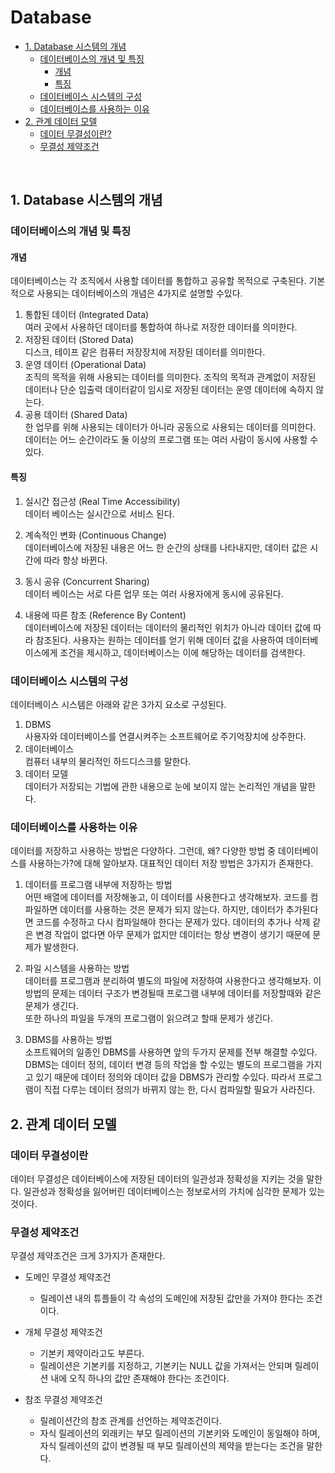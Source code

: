 # Database

  - [1. Database 시스템의 개념](#1-database-시스템의-개념)
    - [데이터베이스의 개념 및 특징](#데이터베이스의-개념-및-특징)
      - [개념](#개념)
      - [특징](#특징)
    - [데이터베이스 시스템의 구성](#데이터베이스-시스템의-구성)
    - [데이터베이스를 사용하는 이유](#데이터베이스를-사용하는-이유)
  - [2. 관계 데이터 모델](#2-관계-데이터-모델)
    - [데이터 무결성이란?](#데이터-무결성이란)
    - [무결성 제약조건](#무결성-제약조건)


</br>

## 1. Database 시스템의 개념
### 데이터베이스의 개념 및 특징
#### 개념
데이터베이스는 각 조직에서 사용할 데이터를 통합하고 공유할 목적으로 구축된다. 기본적으로 사용되는 데이터베이스의 개념은 4가지로 설명할 수있다.

1. 통합된 데이터 (Integrated Data)   
  여러 곳에서 사용하던 데이터를 통합하여 하나로 저장한 데이터를 의미한다.
2. 저장된 데이터 (Stored Data)  
  디스크, 테이프 같은 컴퓨터 저장장치에 저장된 데이터를 의미한다. 
3. 운영 데이터 (Operational Data)  
  조직의 목적을 위해 사용되는 데이터를 의미한다. 조직의 목적과 관계없이 저장된 데이터나 단순 입출력 데이터같이 임시로 저장된 데이터는 운영 데이터에 속하지 않는다.
4. 공용 데이터 (Shared Data)  
  한 업무를 위해 사용되는 데이터가 아니라 공동으로 사용되는 데이터를 의미한다. 데이터는 어느 순간이라도 둘 이상의 프로그램 또는 여러 사람이 동시에 사용할 수있다.

#### 특징
1. 실시간 접근성 (Real Time Accessibility)  
  데이터 베이스는 실시간으로 서비스 된다.
2. 계속적인 변화 (Continuous Change)  
 데이터베이스에 저장된 내용은 어느 한 순간의 상태를 나타내지만, 데이터 값은 시간에 따라 항상 바뀐다.

3. 동시 공유 (Concurrent Sharing)  
 데이터 베이스는 서로 다른 업무 또는 여러 사용자에게 동시에 공유된다. 

4. 내용에 따른 참조 (Reference By Content)  
 데이터베이스에 저장된 데이터는 데이터의 물리적인 위치가 아니라 데이터 값에 따라 참조된다. 사용자는 원하는 데이터를 얻기 위해 데이터 값을 사용하여 데이터베이스에게 조건을 제시하고, 데이터베이스는 이에 해당하는 데이터를 검색한다.

### 데이터베이스 시스템의 구성
데이터베이스 시스템은 아래와 같은 3가지 요소로 구성된다.
1. DBMS  
  사용자와 데이터베이스를 연결시켜주는 소프트웨어로 주기억장치에 상주한다.
2. 데이터베이스  
  컴퓨터 내부의 물리적인 하드디스크를 말한다.
3. 데이터 모델  
  데이터가 저장되는 기법에 관한 내용으로 눈에 보이지 않는 논리적인 개념을 말한다.


### 데이터베이스를 사용하는 이유  
데이터를 저장하고 사용하는 방법은 다양하다. 그런데, 왜? 다양한 방법 중 데이터베이스를 사용하는가?에 대해 알아보자. 대표적인 데이터 저장 방법은 3가지가 존재한다.

1. 데이터를 프로그램 내부에 저장하는 방법  
  어떤 배열에 데이터를 저장해놓고, 이 데이터를 사용한다고 생각해보자. 코드를 컴파일하면 데이터를 사용하는 것은 문제가 되지 않는다. 하지만, 데이터가 추가된다면 코드를 수정하고 다시 컴파일해야 한다는 문제가 있다. 데이터의 추가나 삭제 같은 변경 작업이 없다면 아무 문제가 없지만 데이터는 항상 변경이 생기기 때문에 문제가 발생한다.
2. 파일 시스템을 사용하는 방법  
  데이터를 프로그램과 분리하여 별도의 파일에 저장하여 사용한다고 생각해보자. 이 방법의 문제는 데이터 구조가 변경될때 프로그램 내부에 데이터를 저장할때와 같은 문제가 생긴다.   
  또한 하나의 파일을 두개의 프로그램이 읽으려고 할때 문제가 생긴다. 

3. DBMS를 사용하는 방법  
  소프트웨어의 일종인 DBMS를 사용하면 앞의 두가지 문제를 전부 해결할 수있다.   
  DBMS는 데이터 정의, 데이터 변경 등의 작업을 할 수있는 별도의 프로그램을 가지고 있기 때문에 데이터 정의와 데이터 값을 DBMS가 관리할 수있다. 따라서 프로그램이 직접 다루는 데이터 정의가 바뀌지 않는 한, 다시 컴파일할 필요가 사라진다.


## 2. 관계 데이터 모델
### 데이터 무결성이란
데이터 무결성은 데이터베이스에 저장된 데이터의 일관성과 정확성을 지키는 것을 말한다. 일관성과 정확성을 잃어버린 데이터베이스는 정보로서의 가치에 심각한 문제가 있는 것이다.

### 무결성 제약조건
무결성 제약조건은 크게 3가지가 존재한다.

- 도메인 무결성 제약조건
  - 릴레이션 내의 튜플들이 각 속성의 도메인에 저장된 값만을 가져야 한다는 조건이다.
- 개체 무결성 제약조건
  - 기본키 제약이라고도 부른다.
  - 릴레이션은 기본키를 지정하고, 기본키는 NULL 값을 가져서는 안되며 릴레이션 내에 오직 하나의 값만 존재해야 한다는 조건이다.

- 참조 무결성 제약조건
  - 릴레이션간의 참조 관계를 선언하는 제약조건이다. 
  - 자식 릴레이션의 외래키는 부모 릴레이션의 기본키와 도메인이 동일해야 하며, 자식 릴레이션의 값이 변경될 때 부모 릴레이션의 제약을 받는다는 조건을 말한다.

